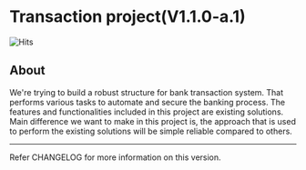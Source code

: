 # Transaction project(V1.1.0-a.1)

![Hits](https://hitcounter.pythonanywhere.com/count/tag.svg?url=https://github.com/libertarian-senthil/Transaction_project)

## About

We're trying to build a robust structure for bank transaction system. That performs various tasks to automate and secure the banking process. The features and functionalities included in this project are existing solutions. Main difference we want to make in this project is, the approach that is used to perform the existing solutions will be simple reliable compared to others.

---

Refer CHANGELOG for more information on this version.

<!-- Need to create changelog -->
